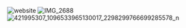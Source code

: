 ![website](https://github.com/jakubgalek/weather-station/assets/49043385/eb386bb1-aa8f-4ff0-aff6-ae465cc0b80e)
![IMG_2688](https://github.com/jakubgalek/weather-station/assets/49043385/8849c684-5481-4923-83e6-cae66115a07c)
![421995307_1096533965130017_2298299766699285578_n](https://github.com/jakubgalek/weather-station/assets/49043385/8833ad5e-4f2c-42ae-9c84-508949574462)

